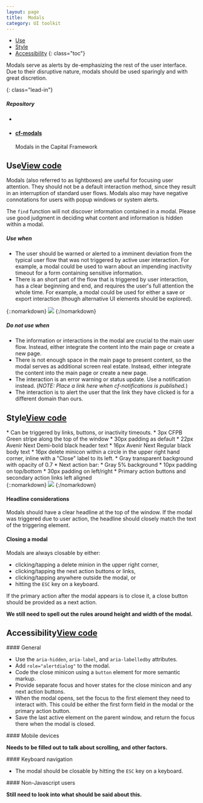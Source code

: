 ```yaml
---
layout: page
title:  Modals
category: UI toolkit
---
```


- [Use](#use)
- [Style](#style)
- [Accessibility](#accessibility)
{: class="toc"}

<div class="content-50 content-first">

<p>Modals serve as alerts by de-emphasizing the rest of the user interface. Due to their disruptive nature, modals should be used sparingly and with great discretion.</p>
{: class="lead-in"}

</div>

<div class="content-50 content-last">
  <h5 class="repo-list-header">Repository</h5>
  <ul class="repo-list">
    <li>
      <span class="cf-icon cf-icon-github"></span>
    </li>
    <li>
      <a href="https://github.com/cfpb/cf-modals"><h4>cf-modals</h4></a>
      <p>Modals in the Capital Framework</p>
    </li>
  </ul>
</div> 

<h2 id="use">Use<span class="cf-code-link"><a href="https://cfpb.github.io/cf-modals/docs/">View code <span class="cf-icon cf-icon-external-link"></span></a></span></h2>

Modals (also referred to as lightboxes) are useful for focusing user attention. They should not be a default interaction method, since they result in an interruption of standard user flows. Modals also may have negative connotations for users with popup windows or system alerts.

The `find` function will not discover information contained in a modal. Please use good judgment in deciding what content and information is hidden within a modal.

<div class="content-50 content-first">
  <h5 id="use-when">Use when</h5>
  <ul>
    <li>The user should be warned or alerted to a imminent deviation from the typical user flow that was not triggered by active user interaction. For example, a modal could be used to warn about an impending inactivity timeout for a form containing sensitive information.</li>
    <li>There is an short part of the flow that is triggered by user interaction, has a clear beginning and end, and requires the user's full attention the whole time. For example, a modal could be used for either a save or export interaction (though alternative UI elements should be explored).</li>
  </ul>
</div>
<div class="content-50 content-last">
{::nomarkdown}
<img src="/design-manual/static/img/modals/formexpiring.png"" /> 
{:/nomarkdown}
</div>

<div class="content-50 content-first">
  <h5 id="do-not-use-when">Do not use when</h5>
  <ul>
    <li>The information or interactions in the modal are crucial to the main user flow. Instead, either integrate the content into the main page or create a new page.</li>
    <li>There is not enough space in the main page to present content, so the modal serves as additional screen real estate. Instead, either integrate the content into the main page or create a new page.</li>
    <li>The interaction is an error warning or status update. Use a notification instead. (<em>NOTE: Place a link here when cf-notifications is published.</em>)</li>
    <li>The interaction is to alert the user that the link they have clicked is for a different domain than ours.</li>
  </ul>
</div>


<h2 id="style">Style<span class="cf-code-link"><a href="https://cfpb.github.io/cf-modals/docs/">View code <span class="cf-icon cf-icon-external-link"></span></a></span></h2>

<div class="content-50 content-first">
* Can be triggered by links, buttons, or inactivity timeouts.
* 3px CFPB Green stripe along the top of the window
* 30px padding as default
* 22px Avenir Next Demi-bold black header text
* 16px Avenir Next Regular black body text
* 16px delete minicon within a circle in the upper right hand corner, inline with a "Close" label to its left.
* Gray transparent background with opacity of 0.7
* Next action bar:
    * Gray 5% background
	* 10px padding on top/bottom
	* 30px padding on left/right
	* Primary action buttons and secondary action links left aligned
</div>

<div class="content-50 content-last">
{::nomarkdown}
<img src="/design-manual/static/img/modals/savesearch.png"" /> 
{:/nomarkdown}
</div>

#### Headline considerations
<div class="content-67 content-first">

Modals should have a clear headline at the top of the window. If the modal was triggered due to user action, the headline should closely match the text of the triggering element.

</div>

#### Closing a modal
<div class="content-67 content-first">

Modals are always closable by either:

* clicking/tapping a delete minion in the upper right corner,
* clicking/tapping the next action buttons or links,
* clicking/tapping anywhere outside the modal, or
* hitting the `ESC` key on a keyboard.

If the primary action after the modal appears is to close it, a close button should be provided as a next action. 

</div>


**We still need to spell out the rules around height and width of the modal.**


<h2 id="style">Accessibility<span class="cf-code-link"><a href="https://cfpb.github.io/cf-modals/docs/">View code <span class="cf-icon cf-icon-external-link"></span></a></span></h2>

<div class="content-67 content-first">
#### General

* Use the `aria-hidden`, `aria-label`, and `aria-labelledby` attributes.
* Add `role="alertdialog"` to the modal.
* Code the close minicon using a `button` element for more semantic markup. 
* Provide separate focus and hover states for the close minicon and any next action buttons.
* When the modal opens, set the focus to the first element they need to interact with. This could be either the first form field in the modal or the primary action button.
* Save the last active element on the parent window, and return the focus there when the modal is closed.

</div>

<div class="content-67 content-first">
#### Mobile devices

**Needs to be filled out to talk about scrolling, and other factors.**

</div>


<div class="content-67 content-first">
#### Keyboard navigation

* The modal should be closable by hitting the `ESC` key on a keyboard.

</div>


<div class="content-67 content-first">
#### Non-Javascript users

**Still need to look into what should be said about this.**

</div>


<style scoped>

</style>










